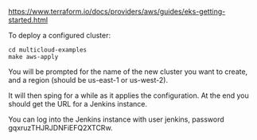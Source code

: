 https://www.terraform.io/docs/providers/aws/guides/eks-getting-started.html


To deploy a configured cluster:

```
cd multicloud-examples
make aws-apply
```

You will be prompted for the name of the new cluster you want to create, and a region (should be us-east-1 or us-west-2).

It will then sping for a while as it applies the configuration. At the end you should get the URL for a Jenkins instance.

You can log into the Jenkins instance with user jenkins, password gqxruzTHJRJDNFiEFQ2XTCRw.
